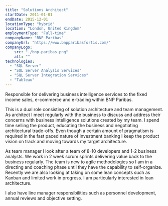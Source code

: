 ```yaml
---
title: "Solutions Architect"
startDate: 2011-01-01
endDate: 2015-12-01
locationType: "hybrid"
location: "London, United Kingdom"
employmentType: "Full-time"
companyName: "BNP Paribas"
companyUrl: "https://www.bnpparibasfortis.com/"
companyLogo:
    src: "./bnp-paribas.png"
    alt: ""
technologies:
  - "SQL Server"
  - "SQL Server Analysis Services"
  - "SQL Server Integration Services"
  - "Tableau"
---
```

Responsible for delivering business intelligence services to the fixed income sales, e-commerce and e-trading within BNP Paribas.

This is a dual role consisting of solution architecture and team management. As architect I meet regularly with the business to discuss and address their concerns with business intelligence solutions created by my team. I spend time selling the product, educating the business and negotiating architectural trade-offs. Even though a certain amount of pragmatism is required in the fast paced nature of investment banking I keep the product vision on track and moving towards my target architecture.

As team manager I look after a team of 8-10 developers and 1-2 business analysts. We work in 2 week scrum sprints delivering value back to the business regularly. The team is new to agile methodologies so I am in a directing and coaching phase until they have the capability to self-organize. Recently we are also looking at taking on some lean concepts such as Kanban and limited work in progress. I am particularly interested in lean architecture.

I also have line manager responsibilities such as personnel development, annual reviews and objective setting.
